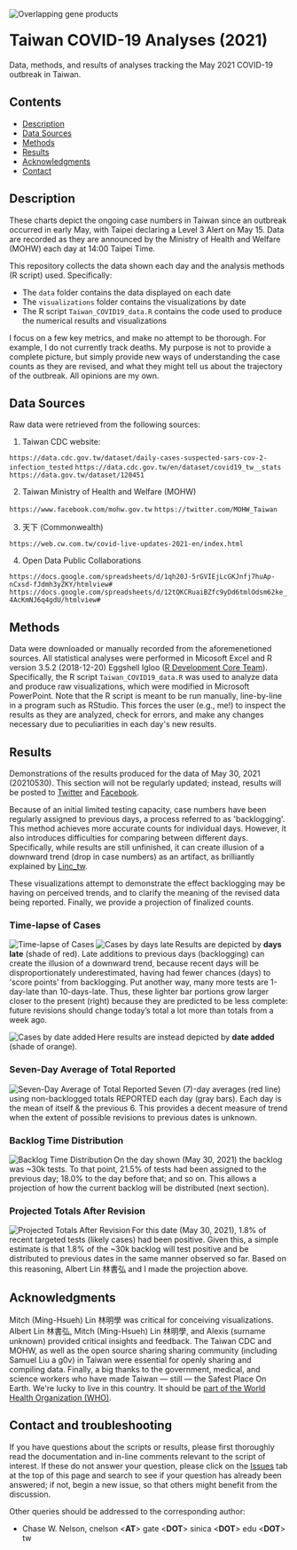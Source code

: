 <img src="https://github.com/chasewnelson/SARS-CoV-2-ORF3d/blob/master/images/cover_image.png?raw=true" title="Overlapping gene products" alt="Overlapping gene products" align="left" size="small">

# Taiwan COVID-19 Analyses (2021)
Data, methods, and results of analyses tracking the May 2021 COVID-19 outbreak in Taiwan.


## <a name="contents"></a>Contents

* [Description](#description)
* [Data Sources](#data-sources)
* [Methods](#methods)
* [Results](#results)
* [Acknowledgments](#acknowledgments)
* [Contact](#contact)


## <a name="description"></a>Description

These charts depict the ongoing case numbers in Taiwan since an outbreak occurred in early May, with Taipei declaring a Level 3 Alert on May 15. Data are recorded as they are announced by the Ministry of Health and Welfare (MOHW) each day at 14:00 Taipei Time. 

This repository collects the data shown each day and the analysis methods (R script) used. Specifically:

* The `data` folder contains the data displayed on each date
* The `visualizations` folder contains the visualizations by date
* The R script `Taiwan_COVID19_data.R` contains the code used to produce the numerical results and visualizations

I focus on a few key metrics, and make no attempt to be thorough. For example, I do not currently track deaths. My purpose is not to provide a complete picture, but simply provide new ways of understanding the case counts as they are revised, and what they might tell us about the trajectory of the outbreak. All opinions are my own.


## <a name="data-sources"></a>Data Sources

Raw data were retrieved from the following sources:

1. Taiwan CDC website: 

`https://data.cdc.gov.tw/dataset/daily-cases-suspected-sars-cov-2-infection_tested`
`https://data.cdc.gov.tw/en/dataset/covid19_tw__stats`
`https://data.gov.tw/dataset/120451`

2. Taiwan Ministry of Health and Welfare (MOHW)

`https://www.facebook.com/mohw.gov.tw`
`https://twitter.com/MOHW_Taiwan`

3. 天下 (Commonwealth)

`https://web.cw.com.tw/covid-live-updates-2021-en/index.html`

4. Open Data Public Collaborations

`https://docs.google.com/spreadsheets/d/1qh20J-5rGVIEjLcGKJnfj7huAp-nCxsd-fJdmh3yZKY/htmlview#`
`https://docs.google.com/spreadsheets/d/12tQKCRuaiBZfc9yDd6tmlOdsm62ke_4AcKmNJ6q4gdU/htmlview#`


## <a name="methods"></a>Methods

Data were downloaded or manually recorded from the aforemenetioned sources. All statistical analyses were performed in Micosoft Excel and R version 3.5.2 (2018-12-20) Eggshell Igloo (<a target="_blank" href="https://www.R-project.org/">R Development Core Team</a>). Specifically, the R script `Taiwan_COVID19_data.R` was used to analyze data and produce raw visualizations, which were modified in Microsoft PowerPoint. Note that the R script is meant to be run manually, line-by-line in a program such as RStudio. This forces the user (e.g., me!) to inspect the results as they are analyzed, check for errors, and make any changes necessary due to peculiarities in each day's new results.


## <a name="results"></a>Results

Demonstrations of the results produced for the data of May 30, 2021 (20210530). This section will not be regularly updated; instead, results will be posted to <a target="_blank" href="https://twitter.com/chasewnelson">Twitter</a> and <a target="_blank" href="https://www.facebook.com/chasewnelson">Facebook</a>. 

Because of an initial limited testing capacity, case numbers have been regularly assigned to previous days, a process referred to as 'backlogging'. This method achieves more accurate counts for individual days. However, it also introduces difficulties for comparing between different days. Specifically, while results are still unfinished, it can create illusion of a downward trend (drop in case numbers) as an artifact, as brilliantly explained by [Linc_tw](https://twitter.com/Linc_tw/status/1397207338059276297).

These visualizations attempt to demonstrate the effect backlogging may be having on perceived trends, and to clarify the meaning of the revised data being reported. Finally, we provide a projection of finalized counts.


### Time-lapse of Cases

<img src="https://github.com/chasewnelson/Taiwan-COVID-19-2021/blob/main/visualizations/time_lapse_20210530.gif?raw=true" title="Time-lapse of Cases" alt="Time-lapse of Cases" align="left" size="small">

<img src="https://github.com/chasewnelson/Taiwan-COVID-19-2021/blob/main/visualizations/cases_by_days_late_20210530.png?raw=true" title="Cases by days late" alt="Cases by days late" align="left" size="small">

Results are depicted by **days late** (shade of red). Late additions to previous days (backlogging) can create the illusion of a downward trend, because recent days will be disproportionately underestimated, having had fewer chances (days) to 'score points' from backlogging. Put another way, many more tests are 1-day-late than 10-days-late. Thus, these lighter bar portions grow larger closer to the present (right) because they are predicted to be less complete: future revisions should change today’s total a lot more than totals from a week ago.

<img src="https://github.com/chasewnelson/Taiwan-COVID-19-2021/blob/main/visualizations/cases_by_date_added_20210530.png?raw=true" title="Cases by date added" alt="Cases by date added" align="left" size="small">

Here results are instead depicted by **date added** (shade of orange).


### Seven-Day Average of Total Reported

<img src="https://github.com/chasewnelson/Taiwan-COVID-19-2021/blob/main/visualizations/cases_reported_7dayWindow_20210530.png?raw=true" title="Seven-Day Average of Total Reported" alt="Seven-Day Average of Total Reported" align="left" size="small">

Seven (7)-day averages (red line) using non-backlogged totals REPORTED each day (gray bars). Each day is the mean of itself & the previous 6. This provides a decent measure of trend when the extent of possible revisions to previous dates is unknown.


### Backlog Time Distribution

<img src="https://github.com/chasewnelson/Taiwan-COVID-19-2021/blob/main/visualizations/backlog_time_distribution_20210530.png?raw=true" title="Backlog Time Distribution" alt="Backlog Time Distribution" align="left" size="small">

On the day shown (May 30, 2021) the backlog was ~30k tests. To that point, 21.5% of tests had been assigned to the previous day; 18.0% to the day before that; and so on. This allows a projection of how the current backlog will be distributed (next section).


### Projected Totals After Revision

<img src="https://github.com/chasewnelson/Taiwan-COVID-19-2021/blob/main/visualizations/projected_total_20210530.png?raw=true" title="Projected Totals After Revision" alt="Projected Totals After Revision" align="left" size="small">

For this date (May 30, 2021), 1.8% of recent targeted tests (likely cases) had been positive. Given this, a simple estimate is that 1.8% of the ~30k backlog will test positive and be distributed to previous dates in the same manner observed so far. Based on this reasoning, Albert Lin 林書弘 and I made the projection above.


## <a name="acknowledgments"></a>Acknowledgments

Mitch (Ming-Hsueh) Lin 林明學 was critical for conceiving visualizations. Albert Lin 林書弘, Mitch (Ming-Hsueh) Lin 林明學, and Alexis (surname unknown) provided critical insights and feedback. The Taiwan CDC and MOHW, as well as the open source sharing sharing community (including Samuel Liu a g0v) in Taiwan were essential for openly sharing and compiling data. Finally, a big thanks to the government, medical, and science workers who have made Taiwan — still — the Safest Place On Earth. We're lucky to live in this country. It should be <a target="_blank" href="https://www.nature.com/articles/d41586-020-00693-2">part of the World Health Organization (WHO)</a>.


## <a name="contact"></a>Contact and troubleshooting

If you have questions about the scripts or results, please first thoroughly read the documentation and in-line comments relevant to the script of interest. If these do not answer your question, please click on the <a target="_blank" href="https://github.com/chasewnelson/Taiwan-COVID-19-2021/issues">Issues</a> tab at the top of this page and search to see if your question has already been answered; if not, begin a new issue, so that others might benefit from the discussion.

Other queries should be addressed to the corresponding author: 

*  Chase W. Nelson, cnelson <**AT**> gate <**DOT**> sinica <**DOT**> edu <**DOT**> tw
